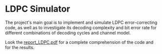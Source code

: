 # LDPC Simulator
The project's main goal is to implement and simulate LDPC error-correcting code, as well as to investigate its decoding complexity and bit error rate for different combinations of decoding cycles and channel model.

Look the [report_LDPC.pdf](report_LDPC.pdf) for a complete comprehension of the code and for the results.
